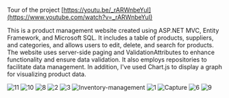 
Tour of the project
[https://youtu.be/_rARWnbeYuI](https://www.youtube.com/watch?v=_rARWnbeYuI)

This is a product management website created using ASP.NET MVC, Entity Framework, and Microsoft SQL. It includes a table of products, suppliers, and categories, and allows users to edit, delete, and search for products. The website uses server-side paging and ValidationAttributes to enhance functionality and ensure data validation. It also employs repositories to facilitate data management. In addition, I've used Chart.js to display a graph for visualizing product data. 



![11](https://user-images.githubusercontent.com/108368506/221858926-fa9d6ad7-7a37-4be7-9935-408b94b4b033.PNG)
![10](https://user-images.githubusercontent.com/108368506/221858929-da978752-f219-404f-8163-b528e6449e51.PNG)
![8](https://user-images.githubusercontent.com/108368506/221858932-731a3a1c-a8c9-4199-9ff2-1538ae0d127b.PNG)
![2](https://user-images.githubusercontent.com/108368506/221858934-92846a8b-6ef9-48d8-8658-794552ee112c.PNG)
![3](https://user-images.githubusercontent.com/108368506/221858936-a0970074-a7a3-481d-89b6-85645e4645ea.PNG)
![Inventory-management](https://user-images.githubusercontent.com/108368506/221858937-ff475590-992d-48a4-b091-d75f48c55c83.png)
![1](https://user-images.githubusercontent.com/108368506/221858943-381e4fe9-c715-40af-bcb9-e66f36d60cce.PNG)
![Capture](https://user-images.githubusercontent.com/108368506/221858945-25ce58f7-4738-488a-a834-2bcccf009812.PNG)
![6](https://user-images.githubusercontent.com/108368506/221858948-bd59be61-7a15-4ee9-a757-e9dbce167c61.PNG)
![9](https://user-images.githubusercontent.com/108368506/221858951-86eeb2be-7afe-445e-a2e0-8fb19835573f.PNG)
